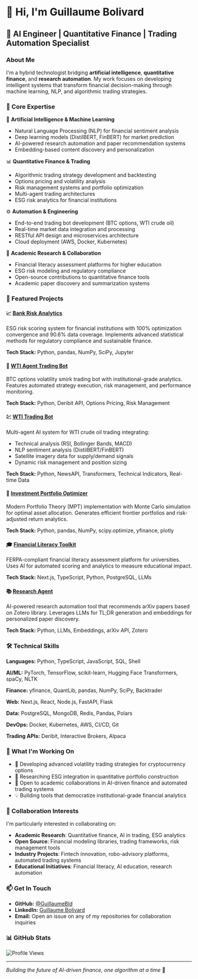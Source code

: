 # 👋 Hi, I'm Guillaume Bolivard

## 🚀 AI Engineer | Quantitative Finance | Trading Automation Specialist

### About Me
I'm a hybrid technologist bridging **artificial intelligence**, **quantitative finance**, and **research automation**. My work focuses on developing intelligent systems that transform financial decision-making through machine learning, NLP, and algorithmic trading strategies.

### 💼 Core Expertise

🤖 **Artificial Intelligence & Machine Learning**
- Natural Language Processing (NLP) for financial sentiment analysis
- Deep learning models (DistilBERT, FinBERT) for market prediction
- AI-powered research automation and paper recommendation systems
- Embedding-based content discovery and personalization

📊 **Quantitative Finance & Trading**
- Algorithmic trading strategy development and backtesting
- Options pricing and volatility analysis
- Risk management systems and portfolio optimization
- Multi-agent trading architectures
- ESG risk analytics for financial institutions

⚙️ **Automation & Engineering**
- End-to-end trading bot development (BTC options, WTI crude oil)
- Real-time market data integration and processing
- RESTful API design and microservices architecture
- Cloud deployment (AWS, Docker, Kubernetes)

🔬 **Academic Research & Collaboration**
- Financial literacy assessment platforms for higher education
- ESG risk modeling and regulatory compliance
- Open-source contributions to quantitative finance tools
- Academic paper discovery and summarization systems

### 🎯 Featured Projects

#### 📈 [Bank Risk Analytics](https://github.com/GuillaumeBld/Bank_Risk_Analytics)
ESG risk scoring system for financial institutions with 100% optimization convergence and 90.6% data coverage. Implements advanced statistical methods for regulatory compliance and sustainable finance.

**Tech Stack:** Python, pandas, NumPy, SciPy, Jupyter

#### 🤖 [WTI Agent Trading Bot](https://github.com/GuillaumeBld/WTI_Agent_Trading_Bot)
BTC options volatility smirk trading bot with institutional-grade analytics. Features automated strategy execution, risk management, and performance monitoring.

**Tech Stack:** Python, Deribit API, Options Pricing, Risk Management

#### 💹 [WTI Trading Bot](https://github.com/GuillaumeBld/WTI_TRADING_BOT)
Multi-agent AI system for WTI crude oil trading integrating:
- Technical analysis (RSI, Bollinger Bands, MACD)
- NLP sentiment analysis (DistilBERT/FinBERT)
- Satellite imagery data for supply/demand signals
- Dynamic risk management and position sizing

**Tech Stack:** Python, NewsAPI, Transformers, Technical Indicators, Real-time Data

#### 💼 [Investment Portfolio Optimizer](https://github.com/GuillaumeBld/Investment-Portfolio-Optimizer)
Modern Portfolio Theory (MPT) implementation with Monte Carlo simulation for optimal asset allocation. Generates efficient frontier portfolios and risk-adjusted return analytics.

**Tech Stack:** Python, pandas, NumPy, scipy.optimize, yfinance, plotly

#### 🎓 [Financial Literacy Toolkit](https://github.com/GuillaumeBld/Financial-Literacy-Toolkit)
FERPA-compliant financial literacy assessment platform for universities. Uses AI for automated scoring and analytics to measure educational impact.

**Tech Stack:** Next.js, TypeScript, Python, PostgreSQL, LLMs

#### 📚 [Research Agent](https://github.com/GuillaumeBld/Research-agent)
AI-powered research automation tool that recommends arXiv papers based on Zotero library. Leverages LLMs for TL;DR generation and embeddings for personalized paper discovery.

**Tech Stack:** Python, LLMs, Embeddings, arXiv API, Zotero

### 🛠️ Technical Skills

**Languages:** Python, TypeScript, JavaScript, SQL, Shell

**AI/ML:** PyTorch, TensorFlow, scikit-learn, Hugging Face Transformers, spaCy, NLTK

**Finance:** yfinance, QuantLib, pandas, NumPy, SciPy, Backtrader

**Web:** Next.js, React, Node.js, FastAPI, Flask

**Data:** PostgreSQL, MongoDB, Redis, Pandas, Polars

**DevOps:** Docker, Kubernetes, AWS, CI/CD, Git

**Trading APIs:** Deribit, Interactive Brokers, Alpaca

### 🌟 What I'm Working On

- 🔭 Developing advanced volatility trading strategies for cryptocurrency options
- 🌱 Researching ESG integration in quantitative portfolio construction
- 🤝 Open to academic collaborations in AI-driven finance and automated trading systems
- 💡 Building tools that democratize institutional-grade financial analytics

### 🤝 Collaboration Interests

I'm particularly interested in collaborating on:
- **Academic Research**: Quantitative finance, AI in trading, ESG analytics
- **Open Source**: Financial modeling libraries, trading frameworks, risk management tools
- **Industry Projects**: Fintech innovation, robo-advisory platforms, automated trading systems
- **Educational Initiatives**: Financial literacy, AI education, research automation

### 📫 Get In Touch

- **GitHub:** [@GuillaumeBld](https://github.com/GuillaumeBld)
- **LinkedIn:** [Guillaume Bolivard](https://www.linkedin.com/in/guillaume-bolivard)
- **Email:** Open an issue on any of my repositories for collaboration inquiries

### 📊 GitHub Stats

![Profile Views](https://komarev.com/ghpvc/?username=GuillaumeBld&color=brightgreen)

---

*Building the future of AI-driven finance, one algorithm at a time* 🚀
